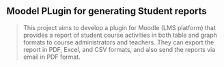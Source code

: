 ## Moodel PLugin for generating Student reports

>This project aims to develop a plugin for Moodle (LMS platform) that provides a report of student course activities in both table and graph formats to course administrators and teachers. They can export the report in PDF, Excel, and CSV formats, and also send the reports via email in PDF format.
